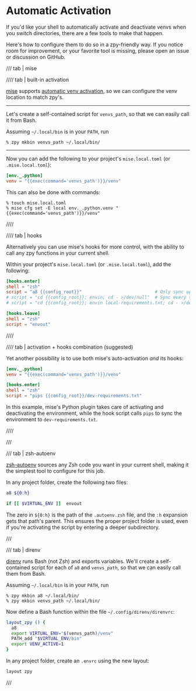 # Automatic Activation

If you'd like your shell to automatically activate and deactivate venvs
when you switch directories, there are a few tools to make that happen.

Here's how to configure them to do so in a zpy-friendly way.
If you notice room for improvement, or your favorite tool is missing,
please open an issue or discussion on GitHub.

/// tab | mise

//// tab | built-in activation

[mise](https://mise.jdx.dev/) supports
[automatic venv activation](https://mise.jdx.dev/lang/python.html#automatic-virtualenv-activation),
so we can configure the venv location to match zpy's.

---

Let's create a self-contained script for `venvs_path`,
so that we can easily call it from Bash.

Assuming `~/.local/bin` is in your `PATH`, run

```console
% zpy mkbin venvs_path ~/.local/bin/
```

---

Now you can add the following to your project's `mise.local.toml` (or `.mise.local.toml`):

```toml {title="mise.local.toml"}
[env._.python]
venv = "{{exec(command='venvs_path')}}/venv"
```

This can also be done with commands:

```console
% touch mise.local.toml
% mise cfg set -E local env._.python.venv "{{exec(command='venvs_path')}}/venv"
```

////

//// tab | hooks

Alternatively you can use mise's hooks for more control,
with the ability to call any zpy functions in your current shell.

Within your project's `mise.local.toml` (or `.mise.local.toml`), add the following:

```toml {title="mise.local.toml"}
[hooks.enter]
shell = "zsh"
script = "a8 {{config_root}}"                            # Only sync upon venv creation
# script = "cd {{config_root}}; envin; cd - >/dev/null"  # Sync every time
# script = "cd {{config_root}}; envin local-requirements.txt; cd - >/dev/null"  # Sync to specific lockfile

[hooks.leave]
shell = "zsh"
script = "envout"
```

////

//// tab | activation + hooks combination (suggested)

Yet another possibility is to use both mise's auto-activation *and* its hooks:

```toml {title="mise.local.toml"}
[env._.python]
venv = "{{exec(command='venvs_path')}}/venv"

[hooks.enter]
shell = "zsh"
script = "pips {{config_root}}/dev-requirements.txt"
```

In this example, mise's Python plugin takes care of activating and deactivating the environment,
while the hook script calls `pips` to sync the environment to `dev-requirements.txt`.

////

///

/// tab | zsh-autoenv

[zsh-autoenv](https://github.com/Tarrasch/zsh-autoenv)
sources any Zsh code you want in your current shell,
making it the simplest tool to configure for this job.

In any project folder, create the following two files:

```zsh {title=".autoenv.zsh"}
a8 ${0:h}
```

```zsh {title=".autoenv_leave.zsh"}
if [[ $VIRTUAL_ENV ]]  envout
```

The zero in `${0:h}` is the path of the `.autoenv.zsh` file,
and the `:h` expansion gets that path's parent.
This ensures the proper project folder is used,
even if you're activating the script by entering a deeper subdirectory.

///

/// tab | direnv

[direnv](https://github.com/direnv/direnv/)
runs Bash (not Zsh) and exports variables.
We'll create a self-contained script for each of `a8` and `venvs_path`,
so that we can easily call them from Bash.

Assuming `~/.local/bin` is in your `PATH`, run

```console
% zpy mkbin a8 ~/.local/bin/
% zpy mkbin venvs_path ~/.local/bin/
```

Now define a Bash function within the file `~/.config/direnv/direnvrc`:

```bash {title="direnvrc"}
layout_zpy () {
  a8
  export VIRTUAL_ENV="$(venvs_path)/venv"
  PATH_add "$VIRTUAL_ENV/bin"
  export VENV_ACTIVE=1
}
```

In any project folder, create an `.envrc` using the new layout:

```bash {title=".envrc"}
layout zpy
```

///

